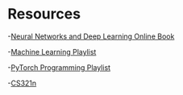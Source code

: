 # Resources

-[Neural Networks and Deep Learning Online Book](http://neuralnetworksanddeeplearning.com/)

-[Machine Learning Playlist](https://deeplizard.com/learn/playlist/PLZbbT5o_s2xq7LwI2y8_QtvuXZedL6tQU)

-[PyTorch Programming Playlist](https://deeplizard.com/learn/playlist/PLZbbT5o_s2xrfNyHZsM6ufI0iZENK9xgG)

-[CS321n](http://cs231n.github.io/)

